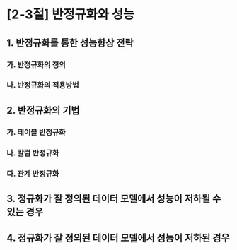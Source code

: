 # [2-3절] 반정규화와 성능



## 1. 반정규화를 통한 성능향상 전략

### 가. 반정규화의 정의

### 나. 반정규화의 적용방법



## 2. 반정규화의 기법

### 가. 테이블 반정규화

### 나. 칼럼 반정규화

### 다. 관계 반정규화



## 3. 정규화가 잘 정의된 데이터 모델에서 성능이 저하될 수 있는 경우



## 4. 정규화가 잘 정의된 데이터 모델에서 성능이 저하된 경우

